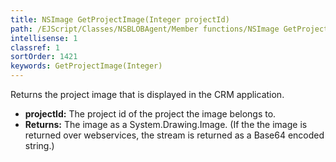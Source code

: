 ```yaml
---
title: NSImage GetProjectImage(Integer projectId)
path: /EJScript/Classes/NSBLOBAgent/Member functions/NSImage GetProjectImage(Integer p_0)
intellisense: 1
classref: 1
sortOrder: 1421
keywords: GetProjectImage(Integer)
---
```



Returns the project image that is displayed in the CRM application.



* **projectId:** The project id of the project the image belongs to.
* **Returns:** The image as a System.Drawing.Image. (If the the image is returned over webservices, the stream is returned as a Base64 encoded string.)



